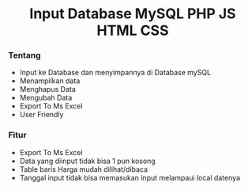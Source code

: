 <h1 align="center"> Input Database MySQL PHP JS HTML CSS</h1>

<h3> Tentang</h3>

- Input ke Database dan menyimpannya di Database mySQL
- Menampilkan data 
- Menghapus Data
- Mengubah Data
- Export To Ms Excel 
- User Friendly

### **Fitur**
- Export To Ms Excel
- Data yang diinput tidak bisa 1 pun kosong
- Table baris Harga mudah dilihat/dibaca
- Tanggal input tidak bisa memasukan input melampaui local datenya
